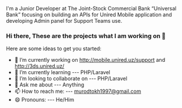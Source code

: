 I'm a Junior Developer at The Joint-Stock Commercial Bank “Universal Bank” focusing on building an APIs for Unired Mobile application
and developing Admin panel for Support Teams use.
### Hi there, These are the projects what I am working on 👋


Here are some ideas to get you started:

- 🔭 I’m currently working on http://mobile.unired.uz/support and http://3ds.unired.uz/
- 🌱 I’m currently learning --- PHP/Laravel
- 👯 I’m looking to collaborate on --- PHP/Laravel
- 💬 Ask me about --- Anything
- 📫 How to reach me: --- murodtokh1997@gmail.com
- 😄 Pronouns: --- He/Him
